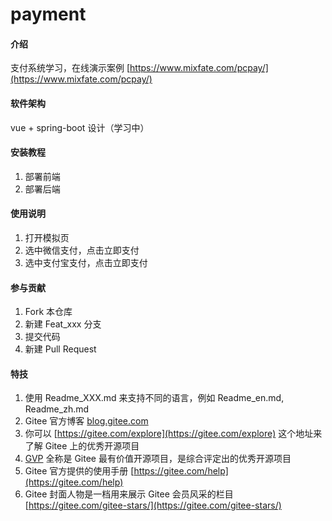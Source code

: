 # payment

#### 介绍
支付系统学习，在线演示案例 [https://www.mixfate.com/pcpay/](https://www.mixfate.com/pcpay/)

#### 软件架构
vue + spring-boot 设计（学习中）


#### 安装教程

1.  部署前端
2.  部署后端

#### 使用说明

1.  打开模拟页
2.  选中微信支付，点击立即支付
3.  选中支付宝支付，点击立即支付

#### 参与贡献

1.  Fork 本仓库
2.  新建 Feat_xxx 分支
3.  提交代码
4.  新建 Pull Request


#### 特技

1.  使用 Readme\_XXX.md 来支持不同的语言，例如 Readme\_en.md, Readme\_zh.md
2.  Gitee 官方博客 [blog.gitee.com](https://blog.gitee.com)
3.  你可以 [https://gitee.com/explore](https://gitee.com/explore) 这个地址来了解 Gitee 上的优秀开源项目
4.  [GVP](https://gitee.com/gvp) 全称是 Gitee 最有价值开源项目，是综合评定出的优秀开源项目
5.  Gitee 官方提供的使用手册 [https://gitee.com/help](https://gitee.com/help)
6.  Gitee 封面人物是一档用来展示 Gitee 会员风采的栏目 [https://gitee.com/gitee-stars/](https://gitee.com/gitee-stars/)

